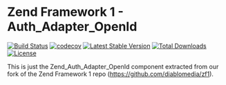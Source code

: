 Zend Framework 1 - Auth_Adapter_OpenId
============================
[![Build Status](https://travis-ci.org/diablomedia/zf1-auth-adapter-openid.svg?branch=master)](https://travis-ci.org/diablomedia/zf1-auth-adapter-openid)
[![codecov](https://codecov.io/gh/diablomedia/zf1-auth-adapter-openid/branch/master/graph/badge.svg)](https://codecov.io/gh/diablomedia/zf1-auth-adapter-openid)
[![Latest Stable Version](https://poser.pugx.org/diablomedia/zendframework1-auth-adapter-openid/v/stable)](https://packagist.org/packages/diablomedia/zendframework1-auth-adapter-openid)
[![Total Downloads](https://poser.pugx.org/diablomedia/zendframework1-auth-adapter-openid/downloads)](https://packagist.org/packages/diablomedia/zendframework1-auth-adapter-openid)
[![License](https://poser.pugx.org/diablomedia/zendframework1-auth-adapter-openid/license)](https://packagist.org/packages/diablomedia/zendframework1-auth-adapter-openid)

This is just the Zend_Auth_Adapter_OpenId component extracted from our fork of the Zend Framework 1 repo (https://github.com/diablomedia/zf1).